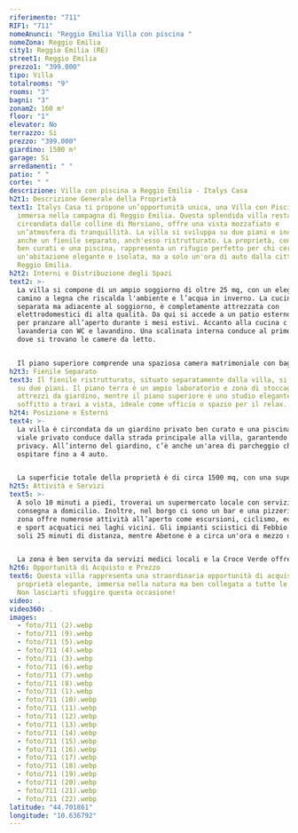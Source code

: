 ```yaml
---
riferimento: "711"
RIF1: "711"
nomeAnunci: "Reggio Emilia Villa con piscina "
nomeZona: Reggio Emilia
city1: Reggio Emilia (RE)
street1: Reggio Emilia
prezzo1: "399.000"
tipo: Villa
totalrooms: "9"
rooms: "3"
bagni: "3"
zonam2: 160 m²
floor: "1"
elevator: No
terrazzo: Si
prezzo: "399.000"
giardino: 1500 m²
garage: Si
arredamenti: " "
patio: " "
corte: " "
descrizione: Villa con piscina a Reggio Emilia - Italys Casa
h2t1: Descrizione Generale della Proprietà
text1: Italys Casa ti propone un’opportunità unica, una Villa con Piscina
  immersa nella campagna di Reggio Emilia. Questa splendida villa restaurata,
  circondata dalle colline di Morsiano, offre una vista mozzafiato e
  un’atmosfera di tranquillità. La villa si sviluppa su due piani e include
  anche un fienile separato, anch'esso ristrutturato. La proprietà, con giardini
  ben curati e una piscina, rappresenta un rifugio perfetto per chi cerca
  un'abitazione elegante e isolata, ma a solo un'ora di auto dalla città di
  Reggio Emilia.
h2t2: Interni e Distribuzione degli Spazi
text2: >-
  La villa si compone di un ampio soggiorno di oltre 25 mq, con un elegante
  camino a legna che riscalda l'ambiente e l’acqua in inverno. La cucina,
  separata ma adiacente al soggiorno, è completamente attrezzata con
  elettrodomestici di alta qualità. Da qui si accede a un patio esterno, ideale
  per pranzare all’aperto durante i mesi estivi. Accanto alla cucina c’è una
  lavanderia con WC e lavandino. Una scalinata interna conduce al primo piano
  dove si trovano le camere da letto.


  Il piano superiore comprende una spaziosa camera matrimoniale con bagno en suite (doccia, WC e lavandino) e riscaldamento a pavimento. Un grande bagno centrale separa le due camere da letto degli ospiti, che sono entrambe di buone dimensioni. Il corridoio e le camere offrono ampio spazio per armadi.
h2t3: Fienile Separato
text3: Il fienile ristrutturato, situato separatamente dalla villa, si sviluppa
  su due piani. Il piano terra è un ampio laboratorio e zona di stoccaggio per
  attrezzi da giardino, mentre il piano superiore è uno studio elegante, con
  soffitto a travi a vista, ideale come ufficio o spazio per il relax.
h2t4: Posizione e Esterni
text4: >-
  La villa è circondata da un giardino privato ben curato e una piscina. Un
  viale privato conduce dalla strada principale alla villa, garantendo molta
  privacy. All’interno del giardino, c’è anche un'area di parcheggio che può
  ospitare fino a 4 auto.


  La superficie totale della proprietà è di circa 1500 mq, con una superficie interna della villa di 160 mq e del fienile di 60 mq.
h2t5: Attività e Servizi
text5: >-
  A solo 10 minuti a piedi, troverai un supermercato locale con servizio di
  consegna a domicilio. Inoltre, nel borgo ci sono un bar e una pizzeria. La
  zona offre numerose attività all’aperto come escursioni, ciclismo, equitazione
  e sport acquatici nei laghi vicini. Gli impianti sciistici di Febbio sono a
  soli 25 minuti di distanza, mentre Abetone è a circa un'ora e mezzo di auto.


  La zona è ben servita da servizi medici locali e la Croce Verde offre un eccellente supporto.
h2t6: Opportunità di Acquisto e Prezzo
text6: Questa villa rappresenta una straordinaria opportunità di acquistare una
  proprietà elegante, immersa nella natura ma ben collegata a tutte le comodità.
  Non lasciarti sfuggire questa occasione!
video: .
video360: .
images:
  - foto/711 (2).webp
  - foto/711 (9).webp
  - foto/711 (5).webp
  - foto/711 (4).webp
  - foto/711 (3).webp
  - foto/711 (6).webp
  - foto/711 (7).webp
  - foto/711 (8).webp
  - foto/711 (1).webp
  - foto/711 (10).webp
  - foto/711 (11).webp
  - foto/711 (12).webp
  - foto/711 (13).webp
  - foto/711 (14).webp
  - foto/711 (15).webp
  - foto/711 (16).webp
  - foto/711 (17).webp
  - foto/711 (18).webp
  - foto/711 (19).webp
  - foto/711 (20).webp
  - foto/711 (21).webp
  - foto/711 (22).webp
latitude: "44.701861"
longitude: "10.636792"
---
```

